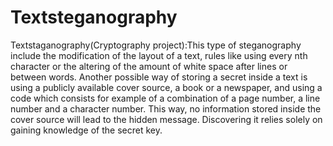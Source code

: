 # Textsteganography
Textstaganography(Cryptography project):This type of steganography include the  modification of the layout of a text, rules like using every nth  character or the altering of the amount of white space after lines or  between words. Another possible way of storing a secret inside a  text is using a publicly available cover source, a book or a  newspaper, and using a code which consists for example of a  combination of a page number, a line number and a character  number. This way, no information stored inside the cover source will  lead to the hidden message. Discovering it relies solely on gaining  knowledge of the secret key.
